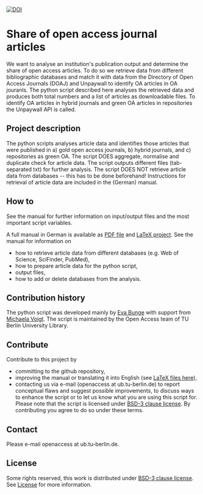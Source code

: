 [![DOI](https://zenodo.org/badge/68797013.svg)](https://zenodo.org/badge/latestdoi/68797013)

# Share of open access journal articles
We want to analyse an institution's publication output and determine the share of open access articles. To do so we retrieve data from different bibliographic databases and match it with data from the Directory of Open Access Journals (DOAJ) and Unpaywall to identify OA articles in OA jouranls.
The python script described here analyses the retrieved data and produces both total numbers and a list of articles as downloadable files. To identify OA articles in hybrid journals and green OA articles in repositories the Unpaywall API is called. 

## Project description
The python scripts analyses article data and identifies those articles that were published in a) gold open access journals, b) hybrid journals, and c) repositories as green OA. 
The script DOES aggregate, normalise and duplicate check for article data. The script outputs different files (tab-separated txt) for further analysis.
The script DOES NOT retrieve article data from databases -- this has to be done beforehand! Instructions for retrieval of article data are included in the (German) manual.

## How to
See the manual for further information on input/output files and the most important script variables.

A full manual in German is available as [PDF file](/manual.pdf) and [LaTeX project](/manual-tex). See the manual for information on
* how to retrieve article data from different databases (e.g. Web of Science, SciFinder, PubMed),
* how to prepare article data for the python script,
* output files,
* how to add or delete databases from the analysis.

## Contribution history
The python script was developed mainly by [Eva Bunge](https://github.com/ebunge) with support from [Michaela Voigt](https://github.com/michaelavoigt). The script is maintained by the Open Access team of TU Berlin University Library.


## Contribute
Contribute to this project by
* committing to the github repository,
* improving the manual or translating it into English (see [LaTeX files here](/manual-tex)),
* contacting us via e-mail (openaccess at ub.tu-berlin.de) to report conceptual flaws and suggest possible improvements, to discuss ways to enhance the script or to let us know what you are using this script for.
Please note that the script is licensed under [BSD-3 clause license](https://opensource.org/licenses/BSD-3-Clause). By contributing you agree to do so under these terms.

## Contact
Please e-mail openaccess at ub.tu-berlin.de.

## License
Some rights reserved, this work is distributed under [BSD-3 clause license](https://opensource.org/licenses/BSD-3-Clause).
See [License](/LICENSE) for more information.
